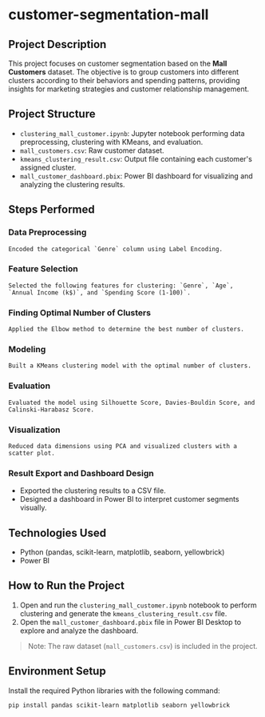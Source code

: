 # customer-segmentation-mall

## Project Description

This project focuses on customer segmentation based on the **Mall Customers** dataset. The objective is to group customers into different clusters according to their behaviors and spending patterns, providing insights for marketing strategies and customer relationship management.

## Project Structure

- `clustering_mall_customer.ipynb`: Jupyter notebook performing data preprocessing, clustering with KMeans, and evaluation.
- `mall_customers.csv`: Raw customer dataset.
- `kmeans_clustering_result.csv`: Output file containing each customer's assigned cluster.
- `mall_customer_dashboard.pbix`: Power BI dashboard for visualizing and analyzing the clustering results.

## Steps Performed

### Data Preprocessing

    Encoded the categorical `Genre` column using Label Encoding.

### Feature Selection

    Selected the following features for clustering: `Genre`, `Age`, `Annual Income (k$)`, and `Spending Score (1-100)`.

### Finding Optimal Number of Clusters

    Applied the Elbow method to determine the best number of clusters.

### Modeling

    Built a KMeans clustering model with the optimal number of clusters.

### Evaluation

    Evaluated the model using Silhouette Score, Davies-Bouldin Score, and Calinski-Harabasz Score.

### Visualization

    Reduced data dimensions using PCA and visualized clusters with a scatter plot.

### Result Export and Dashboard Design

- Exported the clustering results to a CSV file.
- Designed a dashboard in Power BI to interpret customer segments visually.

## Technologies Used

- Python (pandas, scikit-learn, matplotlib, seaborn, yellowbrick)
- Power BI

## How to Run the Project

1. Open and run the `clustering_mall_customer.ipynb` notebook to perform clustering and generate the `kmeans_clustering_result.csv` file.
2. Open the `mall_customer_dashboard.pbix` file in Power BI Desktop to explore and analyze the dashboard.

> Note: The raw dataset (`mall_customers.csv`) is included in the project.

## Environment Setup

Install the required Python libraries with the following command:

```bash
pip install pandas scikit-learn matplotlib seaborn yellowbrick
